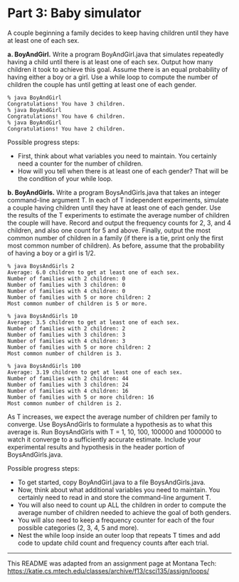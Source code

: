 # Part 3: Baby simulator  

A couple beginning a family decides to keep having children until they have at least one of each sex.

**a. BoyAndGirl.** Write a program BoyAndGirl.java that simulates repeatedly having a child until there is at least one of each sex. Output how many children it took to achieve this goal. Assume there is an equal probability of having either a boy or a girl. Use a while loop to compute the number of children the couple has until getting at least one of each gender.  

```console
% java BoyAndGirl  
Congratulations! You have 3 children.  
% java BoyAndGirl  
Congratulations! You have 6 children.  
% java BoyAndGirl  
Congratulations! You have 2 children.  
```

Possible progress steps:  

* First, think about what variables you need to maintain. You certainly need a counter for the number of children.  
* How will you tell when there is at least one of each gender? That will be the condition of your while loop.  

**b. BoyAndGirls.** Write a program BoysAndGirls.java that takes an integer command-line argument T. In each of T independent experiments, simulate a couple having children until they have at least one of each gender. Use the results of the T experiments to estimate the average number of children the couple will have. Record and output the frequency counts for 2, 3, and 4 children, and also one count for 5 and above. Finally, output the most common number of children in a family (if there is a tie, print only the first most common number of children). As before, assume that the probability of having a boy or a girl is 1/2.

```console
% java BoysAndGirls 2  
Average: 6.0 children to get at least one of each sex.  
Number of families with 2 children: 0  
Number of families with 3 children: 0  
Number of families with 4 children: 0  
Number of families with 5 or more children: 2  
Most common number of children is 5 or more.  
```

```console
% java BoysAndGirls 10  
Average: 3.5 children to get at least one of each sex.  
Number of families with 2 children: 2  
Number of families with 3 children: 3  
Number of families with 4 children: 3  
Number of families with 5 or more children: 2  
Most common number of children is 3.  
```

```console
% java BoysAndGirls 100  
Average: 3.19 children to get at least one of each sex.  
Number of families with 2 children: 44  
Number of families with 3 children: 24  
Number of families with 4 children: 16  
Number of families with 5 or more children: 16  
Most common number of children is 2.  
```

As T increases, we expect the average number of children per family to converge. Use BoysAndGirls to formulate a hypothesis as to what this average is. Run BoysAndGirls with T = 1, 10, 100, 100000 and 1000000 to watch it converge to a sufficiently accurate estimate. Include your experimental results and hypothesis in the header portion of BoysAndGirls.java.  

Possible progress steps:  
* To get started, copy BoyAndGirl.java to a file BoysAndGirls.java.
* Now, think about what additional variables you need to maintain. You certainly need to read in and store the command-line argument T.
* You will also need to count up ALL the children in order to compute the average number of children needed to achieve the goal of both genders.
* You will also need to keep a frequency counter for each of the four possible categories (2, 3, 4, 5 and more).
* Nest the while loop inside an outer loop that repeats T times and add code to update child count and frequency counts after each trial.

---

This README was adapted from an assignment page at Montana Tech: https://katie.cs.mtech.edu/classes/archive/f13/csci135/assign/loops/
